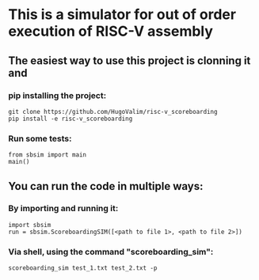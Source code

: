 # This is a simulator for out of order execution of RISC-V assembly

## The easiest way to use this project is clonning it and

### pip installing the project:
```
git clone https://github.com/HugoValim/risc-v_scoreboarding
pip install -e risc-v_scoreboarding
```
### Run some tests:
```
from sbsim import main
main()
```

## You can run the code in multiple ways:


### By importing and running it:
```
import sbsim
run = sbsim.ScoreboardingSIM([<path to file 1>, <path to file 2>])
```

### Via shell, using the command "scoreboarding_sim":
```
scoreboarding_sim test_1.txt test_2.txt -p
```